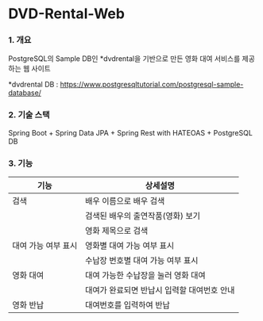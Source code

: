 # DVD-Rental-Web

### 1. 개요

  PostgreSQL의 Sample DB인 *dvdrental을 기반으로 만든 영화 대여 서비스를 제공하는 웹 사이트
  
  *dvdrental DB : https://www.postgresqltutorial.com/postgresql-sample-database/
  
### 2. 기술 스택

  Spring Boot + Spring Data JPA + Spring Rest with HATEOAS + PostgreSQL DB
  
  
### 3. 기능

| 기능                                              | 상세설명                               |
|--------------------------------------------------|------------------------------------|
| 검색                                             |  배우 이름으로 배우 검색           |
|                                                  |  검색된 배우의 출연작품(영화) 보기  |
|                                                  |  영화 제목으로 검색               |
| 대여 가능 여부 표시                               |   영화별 대여 가능 여부 표시        |
|                                                  |  수납장 번호별 대여 가능 여부 표시 |
| 영화 대여                                         | 대여 가능한 수납장을 눌러 영화 대여 |
|                                                  |  대여가 완료되면 반납시 입력할 대여번호 안내 |
| 영화 반납                                         |  대여번호를 입력하여 반납             |
